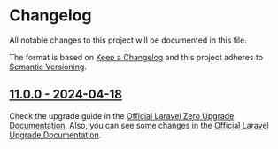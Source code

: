 # Changelog

All notable changes to this project will be documented in this file.

The format is based on [Keep a Changelog](https://keepachangelog.com) and this project adheres to [Semantic Versioning](https://semver.org).

## [11.0.0 - 2024-04-18](https://github.com/laravel-zero/framework/releases/tag/v11.0.0)

Check the upgrade guide in the [Official Laravel Zero Upgrade Documentation](https://laravel-zero.com/docs/upgrade#upgrade-11.0.0). Also, you can see some changes in the [Official Laravel Upgrade Documentation](https://laravel.com/docs/11.x/upgrade).
